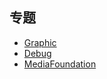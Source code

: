## 专题
- [Graphic](https://github.com/wu-wenxiang/Training-Debug-Windows-Public/tree/master/doc/Graphic.md)
- [Debug](https://github.com/wu-wenxiang/Training-Debug-Windows-Public/tree/master/doc/Debug.md)
- [MediaFoundation](https://github.com/wu-wenxiang/Training-Debug-Windows-Public/blob/master/doc/MediaFoundation.md)

